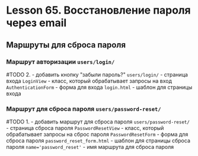 # Lesson 65. Восстановление пароля через email

## Маршруты для сброса пароля

### Маршрут авторизации `users/login/`

#TODO 2. - добавить кнопку "забыли пароль?"
`users/login/` - страница входа
`LoginView` - класс, который обрабатывает запросы на вход
`AuthenticationForm` - форма для входа
`login.html` - шаблон для страницы входа

### Маршрут для сброса пароля `users/password-reset/`
#TODO 1. - добавить маршрут для сброса пароля
`users/password-reset/` - страница сброса пароля
`PasswordResetView` - класс, который обрабатывает запросы на сброс пароля
`PasswordResetForm` - форма для сброса пароля
`password_reset_form.html` - шаблон для страницы сброса пароля
`name='password_reset'` - имя маршрута для сброса пароля